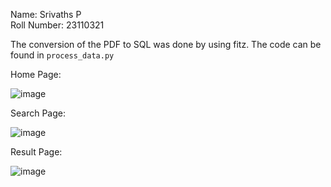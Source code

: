 Name: Srivaths P  
Roll Number: 23110321  


The conversion of the PDF to SQL was done by using fitz. The code can be found in `process_data.py`

Home Page:

![image](https://github.com/CrapTheCoder/DCC_Assignment/assets/41336229/8c856cf4-fd62-4c1f-90a9-25f9c8c2de89)


Search Page:

![image](https://github.com/CrapTheCoder/DCC_Assignment/assets/41336229/fe56f771-3ef3-46a3-82fa-77bfa0e03ed3)


Result Page:

![image](https://github.com/CrapTheCoder/DCC_Assignment/assets/41336229/65311541-ca3c-404d-8c64-6adc9b57cebe)
